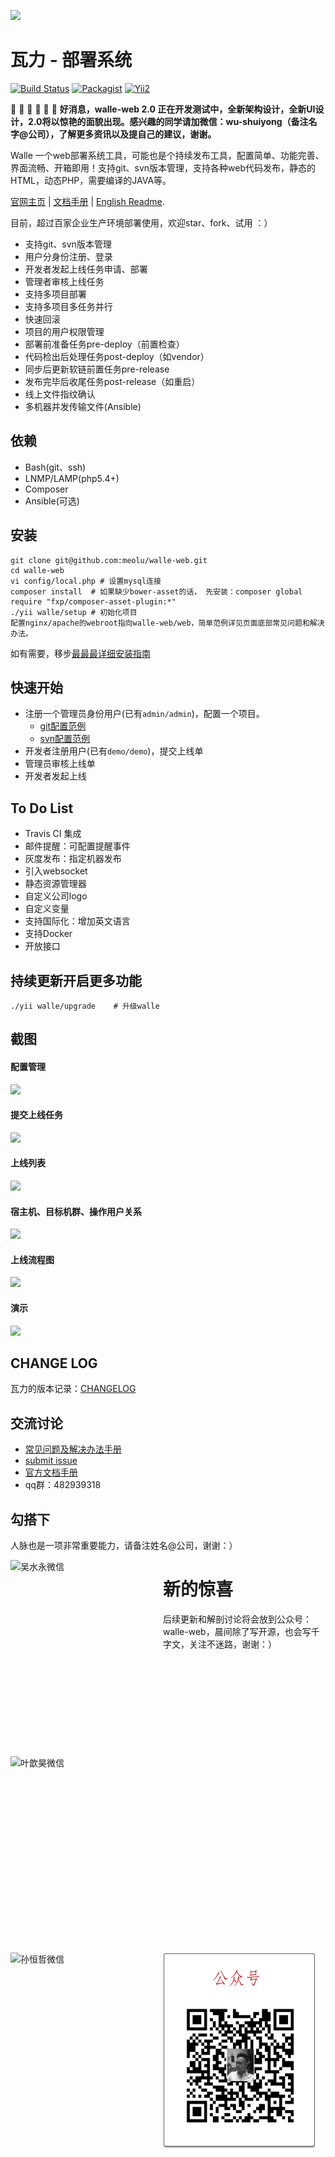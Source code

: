 ![](https://raw.github.com/meolu/walle-web/master/docs/logo.jpg)

瓦力 - 部署系统
==========================
[![Build Status](https://travis-ci.org/meolu/walle-web.svg?branch=master)](https://travis-ci.org/meolu/walle-web)
[![Packagist](https://img.shields.io/packagist/v/meolu/walle-web.svg)](https://packagist.org/packages/meolu/walle-web)
[![Yii2](https://img.shields.io/badge/Powered_by-Yii_Framework-green.svg?style=flat)](http://www.yiiframework.com/)

:clap: :clap: :clap: :clap: :clap: :clap:
**好消息，walle-web 2.0 正在开发测试中，全新架构设计，全新UI设计，2.0将以惊艳的面貌出现。感兴趣的同学请加微信：wu-shuiyong（备注名字@公司），了解更多资讯以及提自己的建议，谢谢。**

Walle 一个web部署系统工具，可能也是个持续发布工具，配置简单、功能完善、界面流畅、开箱即用！支持git、svn版本管理，支持各种web代码发布，静态的HTML，动态PHP，需要编译的JAVA等。

[官网主页](https://www.walle-web.io) | [文档手册](https://www.walle-web.io/docs) | [English Readme](https://github.com/meolu/walle-web-v1.x/blob/master/README.md).

目前，超过百家企业生产环境部署使用，欢迎star、fork、试用 ：）

* 支持git、svn版本管理
* 用户分身份注册、登录
* 开发者发起上线任务申请、部署
* 管理者审核上线任务
* 支持多项目部署
* 支持多项目多任务并行
* 快速回滚
* 项目的用户权限管理
* 部署前准备任务pre-deploy（前置检查）
* 代码检出后处理任务post-deploy（如vendor）
* 同步后更新软链前置任务pre-release
* 发布完毕后收尾任务post-release（如重启）
* 线上文件指纹确认
* 多机器并发传输文件(Ansible)



依赖
---

* Bash(git、ssh)
* LNMP/LAMP(php5.4+)
* Composer
* Ansible(可选)

安装
----
```
git clone git@github.com:meolu/walle-web.git
cd walle-web
vi config/local.php # 设置mysql连接
composer install  # 如果缺少bower-asset的话， 先安装：composer global require "fxp/composer-asset-plugin:*"
./yii walle/setup # 初始化项目
配置nginx/apache的webroot指向walle-web/web，简单范例详见页面底部常见问题和解决办法。
```

如有需要，移步[最最最详细安装指南](https://walle-web.io/docs/installation.html)


快速开始
-------
* 注册一个管理员身份用户(已有`admin/admin`)，配置一个项目。
    * [git配置范例](https://walle-web.io/docs/git-configuration.html)
    * [svn配置范例](https://walle-web.io/docs/svn-configuration.html)
* 开发者注册用户(已有`demo/demo`)，提交上线单
* 管理员审核上线单
* 开发者发起上线


To Do List
----------
- Travis CI 集成
- 邮件提醒：可配置提醒事件
- 灰度发布：指定机器发布
- 引入websocket
- 静态资源管理器
- 自定义公司logo
- 自定义变量
- 支持国际化：增加英文语言
- 支持Docker
- 开放接口

持续更新开启更多功能
-----------------
```
./yii walle/upgrade    # 升级walle
```

截图
---

#### 配置管理
![](https://raw.github.com/meolu/docs/master/walle-web.io/docs/zh-cn/static/walle-config-edit.jpg)

#### 提交上线任务
![](https://raw.github.com/meolu/docs/master/walle-web.io/docs/zh-cn/static/walle-submit.jpg)

#### 上线列表
![](https://raw.github.com/meolu/docs/master/walle-web.io/docs/zh-cn/static/walle-dev-list.jpg)

#### 宿主机、目标机群、操作用户关系
![](https://raw.github.com/meolu/docs/master/walle-web.io/docs/zh-cn/static/walle-flow-relation.jpg)

#### 上线流程图
![](https://raw.github.com/meolu/docs/master/walle-web.io/docs/zh-cn/static/walle-flow.png)

#### 演示
![](https://raw.github.com/meolu/docs/master/walle-web.io/docs/zh-cn/static/walle.gif)

## CHANGE LOG
瓦力的版本记录：[CHANGELOG](https://github.com/meolu/walle-web-v1.x/releases)


交流讨论
-------
- [常见问题及解决办法手册](https://walle-web.io/docs/troubleshooting.html)
- [submit issue](https://github.com/meolu/walle-web-v1.x/issues/new)
- [官方文档手册](https://walle-web.io/docs)
- qq群：482939318

勾搭下
--------
人脉也是一项非常重要能力，请备注姓名@公司，谢谢：）

<img src="https://raw.githubusercontent.com/meolu/walle-web-v1.x/master/docs/weixin.wushuiyong.jpg" width="244" height="314" alt="吴水永微信" align=left />

<img src="https://raw.githubusercontent.com/meolu/walle-web-v1.x/master/docs/yexinhao.jpeg" width="280" height="314" alt="叶歆昊微信" align=left />

<img src="https://raw.githubusercontent.com/meolu/walle-web-v1.x/master/docs/sunhenzhe.jpeg" width="244" height="314" alt="孙恒哲微信" align=left />

新的惊喜
=========================
后续更新和解剖讨论将会放到公众号：walle-web，晨间除了写开源，也会写千字文，关注不迷路，谢谢：）

<img src="https://raw.githubusercontent.com/meolu/walle-web/master/screenshot/wechat-gzh.jpg" width="244" height="314" alt="公众号 walle-web" />
